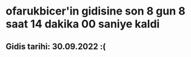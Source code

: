 # ofarukbicer'in gidisine son 8 gun 8 saat 14 dakika 00 saniye kaldi

## Gidis tarihi: 30.09.2022 :(